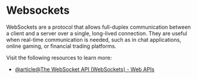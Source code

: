 # Websockets

WebSockets are a protocol that allows full-duplex communication between a client and a server over a single, long-lived connection. They are useful when real-time communication is needed, such as in chat applications, online gaming, or financial trading platforms.

Visit the following resources to learn more:

- [@article@The WebSocket API (WebSockets) - Web APIs](https://developer.mozilla.org/en-US/docs/Web/API/WebSockets_API)
